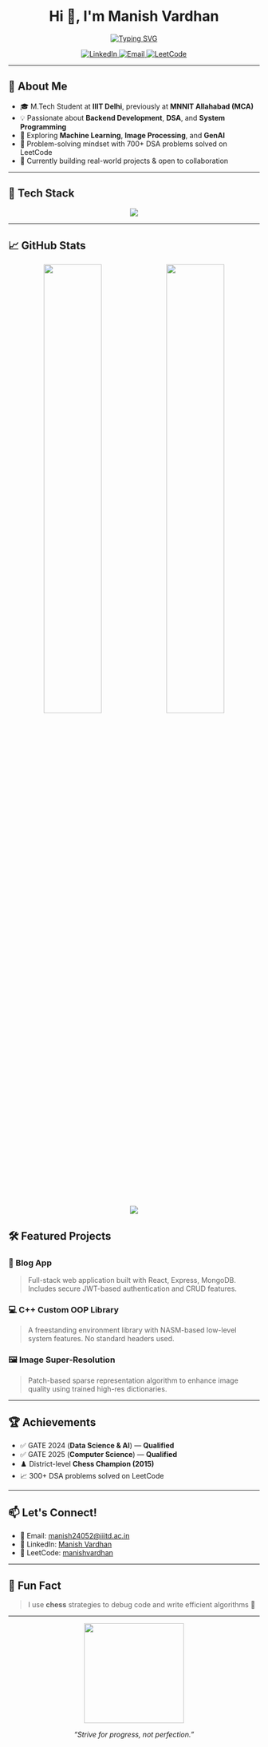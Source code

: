 <h1 align="center">Hi 👋, I'm Manish Vardhan</h1>

<p align="center">
  <a href="https://github.com/Manish180720">
    <img src="https://readme-typing-svg.herokuapp.com?font=Fira+Code&size=22&pause=1000&color=4FFFEA&center=true&vCenter=true&width=435&lines=Software+Developer;Problem+Solver;Full+Stack+Developer;Open+Source+Enthusiast;DSA+%7C+C%2B%2B+%7C+React+%7C+ML" alt="Typing SVG" />
  </a>
</p>

<p align="center">
  <a href="https://www.linkedin.com/in/manish-vardhan-785480224/" target="_blank">
    <img src="https://img.shields.io/badge/LinkedIn-blue?style=flat-square&logo=linkedin" alt="LinkedIn">
  </a>
  <a href="mailto:manish24052@iiitd.ac.in">
    <img src="https://img.shields.io/badge/Email-D14836?style=flat-square&logo=gmail&logoColor=white" alt="Email">
  </a>
  <a href="https://leetcode.com/u/manishvardhan/">
    <img src="https://img.shields.io/badge/LeetCode-orange?style=flat-square&logo=LeetCode" alt="LeetCode">
  </a>
</p>

---

## 💫 About Me

- 🎓 M.Tech Student at **IIIT Delhi**, previously at **MNNIT Allahabad (MCA)**
- 💡 Passionate about **Backend Development**, **DSA**, and **System Programming**
- 🤖 Exploring **Machine Learning**, **Image Processing**, and **GenAI**
- 🧠 Problem-solving mindset with 700+ DSA problems solved on LeetCode
- 🌱 Currently building real-world projects & open to collaboration

---

## 🚀 Tech Stack

<p align="center">
  <img src="https://skillicons.dev/icons?i=cpp,python,js,react,nodejs,mongodb,git,linux,vscode,express,mysql" />
</p>

---

## 📈 GitHub Stats

<p align="center">
  <!-- GitHub Stats -->
  <img src="https://github-readme-stats.vercel.app/api?username=Manish180720&show_icons=true&theme=tokyonight&hide_border=true" width="48%" />
  
  <!-- GitHub Streak Stats -->
  <img src="https://streak-stats.demolab.com/?user=Manish180720&theme=tokyonight&hide_border=true" width="48%" />
</p>

<!-- Contribution Graph -->
<p align="center">
  <img src="https://github-profile-trophy.vercel.app/?username=Manish180720&theme=tokyonight&row=1&no-frame=true&margin-w=15" />
</p

---

## 🛠 Featured Projects

### 📝 Blog App
> Full-stack web application built with React, Express, MongoDB. Includes secure JWT-based authentication and CRUD features.

### 💻 C++ Custom OOP Library
> A freestanding environment library with NASM-based low-level system features. No standard headers used.

### 🖼️ Image Super-Resolution
> Patch-based sparse representation algorithm to enhance image quality using trained high-res dictionaries.

---

## 🏆 Achievements

- ✅ GATE 2024 (**Data Science & AI**) — **Qualified**  
- ✅ GATE 2025 (**Computer Science**) — **Qualified**  
- ♟️ District-level **Chess Champion (2015)**  
- 📈 300+ DSA problems solved on LeetCode

---

## 📫 Let's Connect!

- 📧 Email: [manish24052@iiitd.ac.in](mailto:manish24052@iiitd.ac.in)  
- 💼 LinkedIn: [Manish Vardhan](https://www.linkedin.com/in/manish-vardhan-785480224/)  
- 🧠 LeetCode: [manishvardhan](https://leetcode.com/u/manishvardhan/)

---

## 🧠 Fun Fact
> I use **chess** strategies to debug code and write efficient algorithms 🎯

---

<p align="center">
  <img src="https://media.giphy.com/media/3o7abB06u9bNzA8lu8/giphy.gif" width="200" />
</p>

<p align="center"><i>“Strive for progress, not perfection.”</i></p>
